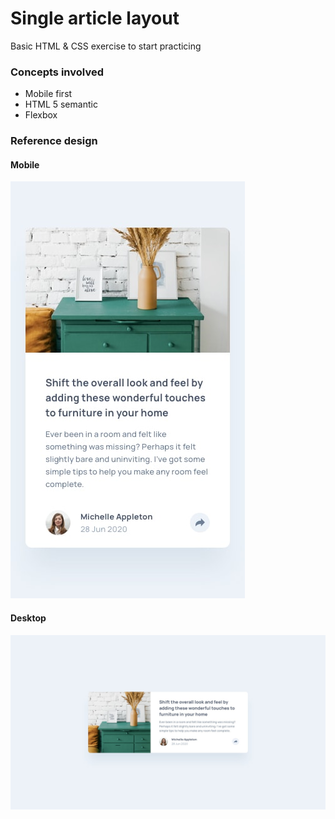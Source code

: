 # Single article layout

Basic HTML & CSS exercise to start practicing 

### Concepts involved

* Mobile first
* HTML 5 semantic
* Flexbox

### Reference design

#### Mobile

![Screenshot](https://raw.githubusercontent.com/avilarino/article-html-css/master/Images/design/mobile-design.jpg)

#### Desktop

![Screenshot](https://raw.githubusercontent.com/avilarino/article-html-css/master/Images/design/desktop-design.jpg)

